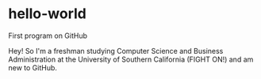 # hello-world
First program on GitHub


Hey! So I'm a freshman studying Computer Science and Business Administration at the University of Southern California (FIGHT ON!) and am new to GitHub.

